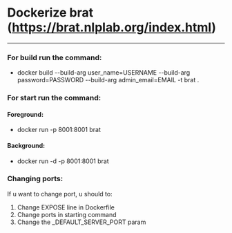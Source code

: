 # Dockerize brat (https://brat.nlplab.org/index.html)

---

### For build run the command:

* docker build --build-arg user_name=USERNAME --build-arg password=PASSWORD --build-arg admin_email=EMAIL -t brat .
  
  
### For start run the command:

#### Foreground:

* docker run -p 8001:8001 brat


#### Background:

* docker run -d -p 8001:8001 brat


### Changing ports:

If u want to change port, u should to:
1) Change EXPOSE line in Dockerfile 
2) Change ports in starting command
3) Change the _DEFAULT_SERVER_PORT param 
